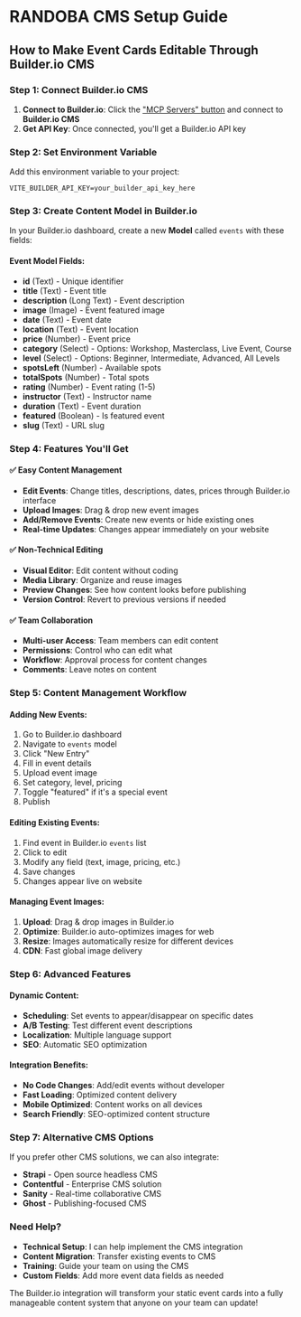# RANDOBA CMS Setup Guide

## How to Make Event Cards Editable Through Builder.io CMS

### Step 1: Connect Builder.io CMS
1. **Connect to Builder.io**: Click the ["MCP Servers" button](#open-mcp-popover) and connect to **Builder.io CMS**
2. **Get API Key**: Once connected, you'll get a Builder.io API key

### Step 2: Set Environment Variable
Add this environment variable to your project:
```
VITE_BUILDER_API_KEY=your_builder_api_key_here
```

### Step 3: Create Content Model in Builder.io
In your Builder.io dashboard, create a new **Model** called `events` with these fields:

#### Event Model Fields:
- **id** (Text) - Unique identifier
- **title** (Text) - Event title
- **description** (Long Text) - Event description  
- **image** (Image) - Event featured image
- **date** (Text) - Event date
- **location** (Text) - Event location
- **price** (Number) - Event price
- **category** (Select) - Options: Workshop, Masterclass, Live Event, Course
- **level** (Select) - Options: Beginner, Intermediate, Advanced, All Levels
- **spotsLeft** (Number) - Available spots
- **totalSpots** (Number) - Total spots
- **rating** (Number) - Event rating (1-5)
- **instructor** (Text) - Instructor name
- **duration** (Text) - Event duration
- **featured** (Boolean) - Is featured event
- **slug** (Text) - URL slug

### Step 4: Features You'll Get

#### ✅ **Easy Content Management**
- **Edit Events**: Change titles, descriptions, dates, prices through Builder.io interface
- **Upload Images**: Drag & drop new event images
- **Add/Remove Events**: Create new events or hide existing ones
- **Real-time Updates**: Changes appear immediately on your website

#### ✅ **Non-Technical Editing**
- **Visual Editor**: Edit content without coding
- **Media Library**: Organize and reuse images
- **Preview Changes**: See how content looks before publishing
- **Version Control**: Revert to previous versions if needed

#### ✅ **Team Collaboration**
- **Multi-user Access**: Team members can edit content
- **Permissions**: Control who can edit what
- **Workflow**: Approval process for content changes
- **Comments**: Leave notes on content

### Step 5: Content Management Workflow

#### Adding New Events:
1. Go to Builder.io dashboard
2. Navigate to `events` model
3. Click "New Entry"
4. Fill in event details
5. Upload event image
6. Set category, level, pricing
7. Toggle "featured" if it's a special event
8. Publish

#### Editing Existing Events:
1. Find event in Builder.io `events` list
2. Click to edit
3. Modify any field (text, image, pricing, etc.)
4. Save changes
5. Changes appear live on website

#### Managing Event Images:
1. **Upload**: Drag & drop images in Builder.io
2. **Optimize**: Builder.io auto-optimizes images for web
3. **Resize**: Images automatically resize for different devices
4. **CDN**: Fast global image delivery

### Step 6: Advanced Features

#### Dynamic Content:
- **Scheduling**: Set events to appear/disappear on specific dates
- **A/B Testing**: Test different event descriptions
- **Localization**: Multiple language support
- **SEO**: Automatic SEO optimization

#### Integration Benefits:
- **No Code Changes**: Add/edit events without developer
- **Fast Loading**: Optimized content delivery
- **Mobile Optimized**: Content works on all devices
- **Search Friendly**: SEO-optimized content structure

### Step 7: Alternative CMS Options
If you prefer other CMS solutions, we can also integrate:
- **Strapi** - Open source headless CMS
- **Contentful** - Enterprise CMS solution  
- **Sanity** - Real-time collaborative CMS
- **Ghost** - Publishing-focused CMS

### Need Help?
- **Technical Setup**: I can help implement the CMS integration
- **Content Migration**: Transfer existing events to CMS
- **Training**: Guide your team on using the CMS
- **Custom Fields**: Add more event data fields as needed

The Builder.io integration will transform your static event cards into a fully manageable content system that anyone on your team can update!

